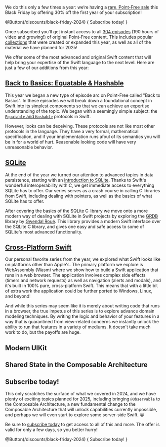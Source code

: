 We do this only a few times a year: we‘re having a 
[rare, Point-Free sale](/discounts/black-friday-2024)
this Black Friday by offering 30% off the first year of your subscription!

@Button(/discounts/black-friday-2024) {
  Subscribe today!
}

Once subscribed you'll get instant access to all [304 episodes][pf] (190 hours of video and
growing!) of original Point-Free content. This includes popular [collections][collections] that were
created or expanded this year, as well as all of the material we have planned for 2025!

We offer some of the most advanced and original Swift content that will help bring your expertise
of the Swift language to the next level. Here are just a few of our additions from this year:

<!--
SQLite
Back to basics: Equatable and Hashable
Cross-Platform Swift
Modern UIKit
Shared State
-->

## [Back to Basics: Equatable & Hashable][eq-hash-collection]

This year we began a new type of episode arc on Point-Free called "Back to Basics". In these 
episodes we will break down a foundational concept in Swift into its simplest components so that
we can achieve an expertise understanding of the topic. We began with a seemingly simple subject:
the [`Equatable` and `Hashable`][eq-hash-collection] protocols in Swift.

However, looks can be deceiving. These protocols are not like most other protocols in the language.
They have a very formal, mathematical specification, and if your implementation runs afoul of its
semantics you will be in for a world of hurt. Reasonable looking code will have very unreasonable
behavior.

[eq-hash-collection]: /collections/back-to-basics/equatable-and-hashable
[back-to-basics]: /collections/back-to-basics

## [SQLite][sqlite-collection]

At the end of the year we turned our attention to advanced topics in data persistence, starting
with an [introduction to SQLite][sqlite-collection]. Thanks to Swift's wonderful interoperability 
with C, we get immediate access to everything SQLite has to offer. Our series serves as a crash
course in calling C libraries from Swift, including dealing with pointers, as well as the basics
of what SQLite has to offer.

After covering the basics of the SQLite C library we move onto a more modern way of dealing with 
SQLite in Swift projects by exploring the [GRDB](http://github.com/groue/GRDB.swift) library
by [Gwendal Roué](http://github.com/groue). This library provides a modern Swift interface over
the SQLite C library, and gives one easy and safe access to some of SQLite's most advanced
functionality.

[sqlite-collection]: /collections/back-to-basics/sqlite

## [Cross-Platform Swift][cross-platform-collection]

Our personal favorite series from the year, we explored what Swift looks like on platforms other
than Apple's. The primary platform we explore is WebAssembly (Wasm) where we show how to 
build a Swift application that runs in a web browser. The application involves complex side effects
(timers and network requests) as well as navigation (alerts and modals), and it's built in 100%
pure, cross-platform Swift. This means that with a little bit of extra work the application could be 
further ported to Windows, Linux, and beyond!

And while this series may seem like it is merely about writing code that runs in a browser, the
true impetus of this series is to explore advance domain modeling techniques. By writing the logic
and behavior of your features in a way that is quarantined from view-related concerns we instantly
unlock the ability to run that features in a variety of mediums. It doesn't take much work to do,
but the payoffs are huge.  

[cross-platform-collection]: /collections/cross-platform-swift 

## Modern UIKit

## Shared State in the Composable Architecture

<!--

## [Modern SwiftUI][modern-swiftui]

At the beginning of the year we finished our [7-part series][modern-swiftui] on what we feel it 
takes to build a modern SwiftUI application. We took inspiration from one of Apple's own moderately 
complex demos, [Scrumdinger][scrumdinger], and we rebuilt it with a focus on domain modeling for 
navigation, side effects, dependencies and testing. By the end we were able to accomplish things in 
our code base that were not so easy in Apple's, such as deep-linking, more cohesive previews, and 
simple unit testing.

We ended up open-sourcing the application we built, which we call [SyncUps][syncups]. We also 
encouraged others to share how they like to build modern, complex SwiftUI applications by rebuilding
Apple's Scrumdinger in the style of their choice, and sharing with the community.

Our [Modern SwiftUI][modern-swiftui] series ended long before the release of Swift 5.9's Observation
framework, and so we could not use any of those tools during the episodes. But we later had a 
[dedicated episode][observation-in-practice] to refactoring the SyncUps app to use the new 
`@Observable` macro. We found that we could delete a lot of code and simplify a lot of things, 
although we did run into one gnarly gotcha with the Observation framework.

## [Composable Architecture 1.0][tca-1.0-collection]

After more than 3 years of development we [finally released 1.0][tca-1.0-blog] of the Composable 
Architecture. To celebrate we released a [7-part series of episodes][tca-1.0-collection] to 
build a moderately complex app from scratch and show how to best make use of many of the tools
that come with the library.

And the app we built was directly inspired from our [Modern SwiftUI][modern-swiftui] series where
we rebuilt Apple's [Scrumdinger][scrumdinger] application. But this time we rebuilt it with the
Composable Architecture, and saw a number of benefits, including the ability to use value types
for domain modeling instead of reference types, simpler composition and navigation APIs, and
truly powerful and exhaustive testing.

## [Deep dive into `@Observable`][observation-collection]

Most recently this year we dove _deep_ into the new Observation framework in Swift 5.9 in a 
[4-part series][observation-collection]:

* We showed off the past tools, pre-Observation, and demonstrated that while they got the job done 
  there was a lot to be desired. 
* Then we showed off what the new tools were capable of, and it was quite amazing. You can build 
  your SwiftUI features in a simpler, more naive manner, and everything somehow just magically
  works! We even dipped our toes into the actual open source code in the Observation framework so
  that we could get a better understanding of how everything works.
* However, the Observation tools do have some gotchas, so we dedicated an entire episode to just 
  that so that you can best wield the tools. Otherwise you run the risk of over-observing state or 
  glitchy views.
* And finally we explored a theoretical future of what `@Observable` could look like if it were
  allowed to be applied to structs. There are a lot of reasons to want that, but unfortunately it's
  just not quite possible in Swift today.

## [Reliable Async Testing][reliable-testing]

One of the best new features to be added to Swift in the past few years was concurrency. It makes 
complex asynchronous code short and succinct, it provides all new tools for making concurrent code 
safe, and it unlocks all new patterns that were previously difficult to imagine.

However, testing code involving Swift's new asynchronous tools remained elusive. It seems the moment
you introduce the `async` or `await` keyword to your code you open up Pandora's box of
non-determinism and flakiness in your code that is nearly impossible to test. You are forced to
sprinkle `Task.yield`s or `Task.sleep`s throughout your tests just to push things forward and assert
on how your feature is behaving.

Reliably testing async code was such a problem that we started a 
[discussion][realiable-testing-forums] on the Swift forums to see what could be done about the 
situation…and unfortunately there's not much. At least not much in the way of official tools 
provided by Swift.

But, over the course of [5 episodes][reliable-testing] we broken down why testing async code in 
Swift is so difficult, and provided a solution. We even packaged the tool up into an
[open-source library][concurrency-extras-gh] that can help any code base test their async code
in a fast and non-deterministic manner.

-->


## Subscribe today!

This only scratches the surface of what we covered in 2024, and we have plenty of exciting topics 
planned for 2025, including bringing `@Observable` to the Composable Architecture, a new fundamental 
change to the Composable Architecture that will unlock capabilities currently impossible, and 
perhaps we will even start to explore some server-side Swift. 😀

Be sure to [subscribe today][black-friday-sale] to get access to all of this and more. The
offer is valid for only a few days, so you better hurry!

[observation-collection]: /collections/swiftui/observation
[tca-1.0-blog]: /blog/posts/112-composable-architecture-1-0
[tca-1.0-collection]: /collections/composable-architecture/composable-architecture-1-0
[concurrency-extras-gh]: https://github.com/pointfreeco/swift-concurrency-extras
[reliable-testing-blog]: https://www.pointfree.co/blog/posts/110-reliably-testing-async-code-in-swift 
[reliable-testing]: https://www.pointfree.co/collections/concurrency/testing-async-code
[concurrency-collection]: https://www.pointfree.co/collections/concurrency
[realiable-testing-forums]: https://forums.swift.org/t/reliably-testing-code-that-adopts-swift-concurrency/57304
[scrumdinger]: https://developer.apple.com/tutorials/app-dev-training/transcribing-speech-to-text
[syncups]: http://github.com/pointfreeco/syncups 
[modern-swiftui]: https://www.pointfree.co/collections/swiftui/modern-swiftui
[observation-in-practice]: https://www.pointfree.co/collections/swiftui/observation/ep256-observation-in-practice
[pf]: /
[black-friday-sale]: http://pointfree.co/discounts/black-friday-2024
[collections]: /collections

@Button(/discounts/black-friday-2024) {
  Subscribe today!
}
